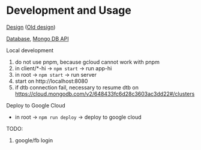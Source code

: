 # Development and Usage

[Design](https://uuapp.plus4u.net/uu-dockit-maing02/f16aa6298c1b47efa228a85636dad55c/document?documentId=653d8b58c908d2002873704b) ([Old design](https://plus4u.net/ues/sesm?SessFree=ues%3AMT.CAPEK.ONDREJ.2%3AAFK))

[Database](https://cloud.mongodb.com/v2/648433fc6d28c3603ac3dd22#/metrics/replicaSet/653d9b73fd5d485ea76fec5a/explorer/afkbratcice), [Mongo DB API](https://www.mongodb.com/docs/manual/reference/method/js-collection/)

Local development
1. do not use pnpm, because gcloud cannot work with pnpm
2. in client/*-hi -> `npm start` -> run app-hi
3. in root -> `npm start` -> run server
4. start on http://localhost:8080
5. if dtb connection fail, necessary to resume dtb on https://cloud.mongodb.com/v2/648433fc6d28c3603ac3dd22#/clusters

Deploy to Google Cloud
- in root -> `npm run deploy` -> deploy to google cloud

TODO:
1. google/fb login
